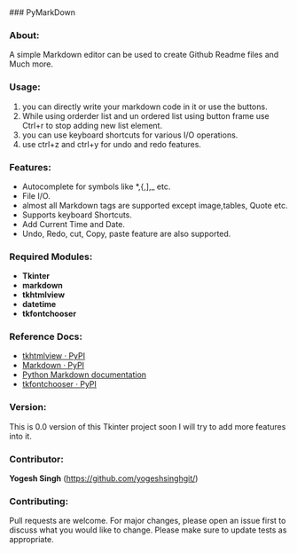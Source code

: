 
<br>
<br>
### PyMarkDown

### About:

A simple Markdown editor can be used to create Github Readme files  and Much more.

### Usage:
1. you can directly write your markdown code in it or use the buttons.
2. While using orderder list and un ordered list 
   using button frame use Ctrl+r to stop adding new list element.
3. you can use keyboard shortcuts for various I/O operations.
4. use  ctrl+z and ctrl+y for undo and redo features.

### Features:

- Autocomplete for symbols like *,{,],_ etc.
- File I/O.
- almost all Markdown tags are supported except image,tables, Quote etc.
- Supports keyboard Shortcuts.
- Add Current Time and Date.
- Undo, Redo, cut, Copy, paste feature are also supported.

### Required Modules:

* **Tkinter**
* **markdown** 
* **tkhtmlview**
* **datetime**
* **tkfontchooser**

### Reference Docs:
- [tkhtmlview · PyPI](https://pypi.org/project/tkhtmlview/)
- [Markdown · PyPI](https://pypi.org/project/Markdown/)
- [Python Markdown documentation](https://python-markdown.github.io/)
- [tkfontchooser · PyPI](https://pypi.org/project/tkfontchooser/)


### Version:

This is 0.0 version of this  Tkinter project soon I will try to add more features into it.

### Contributor:

**Yogesh Singh** 
(https://github.com/yogeshsinghgit/)

### Contributing:
Pull requests are welcome. For major changes, 
please open an issue first to discuss 
what you would like to change.
Please make sure to update tests as appropriate.


<br>
<br>